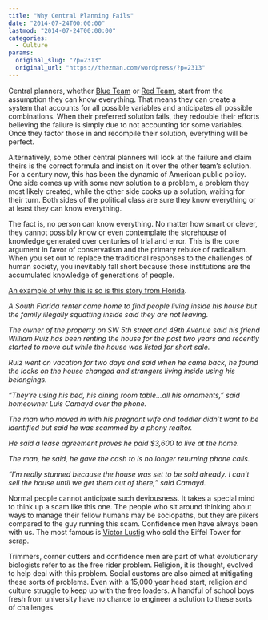 ```yaml
---
title: "Why Central Planning Fails"
date: "2014-07-24T00:00:00"
lastmod: "2014-07-24T00:00:00"
categories:
  - Culture
params:
  original_slug: "?p=2313"
  original_url: "https://thezman.com/wordpress/?p=2313"
---
```


Central planners, whether <a
href="http://www.washingtonpost.com/wp-srv/special/lifestyle/the-age-of-obama/img/obama-v2/obama11.jpg"
rel="noopener noreferrer" target="_blank">Blue Team</a> or <a
href="http://cdn.breitbart.com/mediaserver/Breitbart/Big-Government/2013/Congress/House%20Republicans/paul-ryan-not-impressed-ap.jpg"
rel="noopener noreferrer" target="_blank">Red Team</a>, start from the
assumption they can know everything. That means they can create a system
that accounts for all possible variables and anticipates all possible
combinations. When their preferred solution fails, they redouble their
efforts believing the failure is simply due to not accounting for some
variables. Once they factor those in and recompile their solution,
everything will be perfect.

Alternatively, some other central planners will look at the failure and
claim theirs is the correct formula and insist on it over the other
team’s solution. For a century now, this has been the dynamic of
American public policy. One side comes up with some new solution to a
problem, a problem they most likely created, while the other side cooks
up a solution, waiting for their turn. Both sides of the political class
are sure they know everything or at least they can know everything.

The fact is, no person can know everything. No matter how smart or
clever, they cannot possibly know or even contemplate the storehouse of
knowledge generated over centuries of trial and error. This is the core
argument in favor of conservatism and the primary rebuke of radicalism.
When you set out to replace the traditional responses to the challenges
of human society, you inevitably fall short because those institutions
are the accumulated knowledge of generations of people.

<a
href="http://miami.cbslocal.com/2014/07/22/man-arrives-to-find-family-living-in-his-home/"
rel="noopener noreferrer" target="_blank">An example of why this is so
is this story from Florida</a>.

*A South Florida renter came home to find people living inside his house
but the family illegally squatting inside said they are not leaving.*

*The owner of the property on SW 5th street and 49th Avenue said his
friend William Ruiz has been renting the house for the past two years
and recently started to move out while the house was listed for short
sale.*

*Ruiz went on vacation for two days and said when he came back, he found
the locks on the house changed and strangers living inside using his
belongings.*

*“They’re using his bed, his dining room table…all his ornaments,” said
homeowner Luis Camayd over the phone.*

*The man who moved in with his pregnant wife and toddler didn’t want to
be identified but said he was scammed by a phony realtor.*

*He said a lease agreement proves he paid $3,600 to live at the home.*

*The man, he said, he gave the cash to is no longer returning phone
calls.*

*“I’m really stunned because the house was set to be sold already. I
can’t sell the house until we get them out of there,” said Camayd.*

Normal people cannot anticipate such deviousness. It takes a special
mind to think up a scam like this one. The people who sit around
thinking about ways to manage their fellow humans may be sociopaths, but
they are pikers compared to the guy running this scam. Confidence men
have always been with us. The most famous is <a
href="http://www.smithsonianmag.com/history/the-smoothest-con-man-that-ever-lived-29861908/"
rel="noopener noreferrer" target="_blank">Victor Lustig</a> who sold the
Eiffel Tower for scrap.

Trimmers, corner cutters and confidence men are part of what
evolutionary biologists refer to as the free rider problem. Religion, it
is thought, evolved to help deal with this problem. Social customs are
also aimed at mitigating these sorts of problems. Even with a 15,000
year head start, religion and culture struggle to keep up with the free
loaders. A handful of school boys fresh from university have no chance
to engineer a solution to these sorts of challenges.
